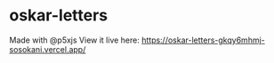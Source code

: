 # oskar-letters

Made with @p5xjs
View it live here:
https://oskar-letters-gkqy6mhmj-sosokani.vercel.app/
